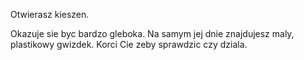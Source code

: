 Otwierasz kieszen.

Okazuje sie byc bardzo gleboka. Na samym jej dnie znajdujesz maly, plastikowy gwizdek. Korci Cie zeby sprawdzic czy dziala. 
